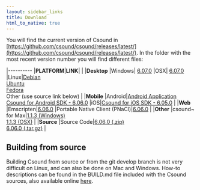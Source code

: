 ```yaml
---
layout: sidebar_links
title: Download
html_to_native: true
---
```


You will find the current version of Csound in [https://github.com/csound/csound/releases/latest/](https://github.com/csound/csound/releases/latest/). In the folder with the most recent version number you will find different files:


|----------
|**PLATFORM**|**LINK**|
|
|**Desktop**
|Windows| [6.07.0](https://github.com/csound/csound/releases/download/6.07.0/Setup_Csound6_x64_6.07.0.exe)
|OSX| [6.07.0](https://github.com/csound/csound/releases/download/6.07.0/csound6.07-OSX-universal.dmg)
|Linux|[Debian](https://packages.debian.org/search?keywords=csound&searchon=names&suite=all&section=all) <br/> [Ubuntu](http://packages.ubuntu.com/search?suite=all&searchon=names&keywords=csound) <br/> [Fedora](https://apps.fedoraproject.org/packages/csound) <br/>  Other (use source link below)
|
|**Mobile**
|Android|[Android Application](https://play.google.com/store/apps/details?id=com.csounds.Csound6&hl=en) <br/>  [Csound for Android SDK - 6.06.0](https://github.com/csound/csound/releases/download/6.07.0/csound-android-6.07.0.zip)
|iOS|[Csound for iOS SDK - 6.05.0](https://github.com/csound/csound/releases/download/6.07.0/csound-iOS-6.07.0.zip)
|
|**Web**
|Emscripten|[6.06.0](http://sourceforge.net/projects/csound/files/csound6/Csound6.06/csound-emscripten-6.06.0.zip/download)
|Portable Native Client (PNaCl)|[6.06.0](http://sourceforge.net/projects/csound/files/csound6/Csound6.06/csound6.06-pnacl.tar.gz/download)
|
|**Other**
|csound~ for Max|[1.1.3 (Windows)](http://sourceforge.net/projects/csound/files/csound6/Csound6.05/csound~-_1.1.3.exe/download) <br/> [1.1.3 (OSX)](http://sourceforge.net/projects/csound/files/csound6/Csound6.05/csound~_v1.1.3.pkg/download)
|
|**Source**
|Source Code|[6.06.0 (.zip)](http://sourceforge.net/projects/csound/files/csound6/Csound6.06/Csound6.06.zip/download) <br/> [6.06.0 (.tar.gz)](http://sourceforge.net/projects/csound/files/csound6/Csound6.06/Csound6.06.tar.gz/download)
|

## Building from source

Building Csound from source or from the git develop branch is not very difficult on Linux, and can also be done on Mac and Windows. How-to descriptions can be found in the BUILD.md file included with the Csound sources, also available online [here](https://github.com/csound/csound/blob/develop/BUILD.md).

